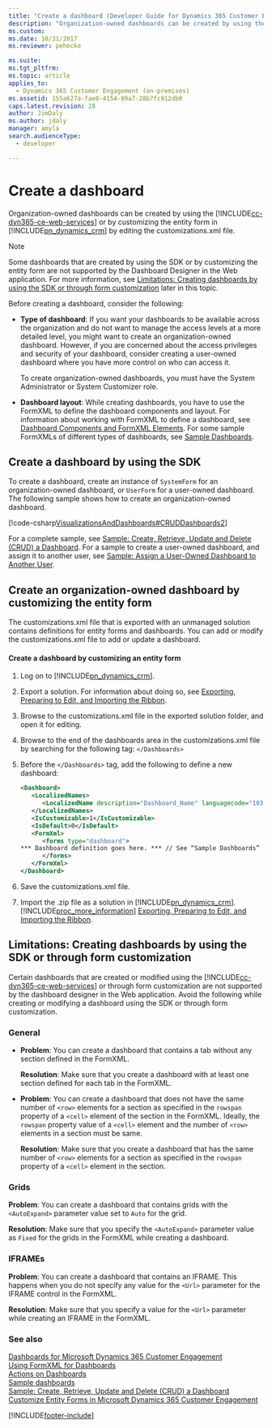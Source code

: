 ```yaml
---
title: "Create a dashboard (Developer Guide for Dynamics 365 Customer Engagement) | MicrosoftDocs"
description: "Organization-owned dashboards can be created by using the Dynamics 365 Customer Engagement web services (SDK) or by customizing the entity form in Dynamics 365 Customer Engagement by editing the customizations.xml file."
ms.custom: 
ms.date: 10/31/2017
ms.reviewer: pehecke

ms.suite: 
ms.tgt_pltfrm: 
ms.topic: article
applies_to: 
  - Dynamics 365 Customer Engagement (on-premises)
ms.assetid: 155a627a-fae8-4154-89a7-28b7fc912db0
caps.latest.revision: 28
author: JimDaly
ms.author: jdaly
manager: amyla
search.audienceType: 
  - developer

---
```

# Create a dashboard

Organization-owned dashboards can be created by using the [!INCLUDE[cc-dyn365-ce-web-services](../../includes/cc-dyn365-ce-web-services.md)] or by customizing the entity form in [!INCLUDE[pn_dynamics_crm](../../includes/pn-dynamics-crm.md)] by editing the customizations.xml file.  
  
> [!NOTE]
>  Some dashboards that are created by using the SDK or by customizing the entity form are not supported by the Dashboard Designer in the Web application. For more information, see [Limitations: Creating dashboards by using the SDK or through form customization](#Limitations) later in this topic.  
  
 Before creating a dashboard, consider the following:  
  
- **Type of dashboard**: If you want your dashboards to be available across the organization and do not want to manage the access levels at a more detailed level, you might want to create an organization-owned dashboard. However, if you are concerned about the access privileges and security of your dashboard, consider creating a user-owned dashboard where you have more control on who can access it.  
  
     To create organization-owned dashboards, you must have the System Administrator or System Customizer role.  
  
- **Dashboard layout**: While creating dashboards, you have to use the FormXML to define the dashboard components and layout. For information about working with FormXML to define a dashboard, see [Dashboard Components and FormXML Elements](understand-dashboards-dashboard-components-formxml.md#DashboardComponentsandFormXML). For some sample FormXMLs of different types of dashboards, see [Sample Dashboards](sample-dashboards.md).  
  
<a name="UsingSDK"></a>   
## Create a dashboard by using the SDK  
 To create a dashboard, create an instance of `SystemForm` for an organization-owned dashboard, or `UserForm` for a user-owned dashboard. The following sample shows how to create an organization-owned dashboard.  
  
 [!code-csharp[VisualizationsAndDashboards#CRUDDashboards2](../../snippets/csharp/CRMV8/visualizationsanddashboards/cs/cruddashboards2.cs#cruddashboards2)]  
  
 For a complete sample, see [Sample: Create, Retrieve, Update and Delete (CRUD) a Dashboard](sample-create-retrieve-update-delete-dashboard.md). For a sample to create a user-owned dashboard, and assign it to another user, see [Sample: Assign a User-Owned Dashboard to Another User](sample-assign-user-owned-dashboard-another-user.md).  
  
<a name="UsingFormCustomization"></a>   
## Create an organization-owned dashboard by customizing the entity form  
 The customizations.xml file that is exported with an unmanaged solution contains definitions for entity forms and dashboards. You can add or modify the customizations.xml file to add or update a dashboard.  
  
#### Create a dashboard by customizing an entity form  
  
1. Log on to [!INCLUDE[pn_dynamics_crm](../../includes/pn-dynamics-crm.md)].  
  
2. Export a solution. For information about doing so, see [Exporting, Preparing to Edit, and Importing the Ribbon](export-prepare-edit-import-ribbon.md).  
  
3. Browse to the customizations.xml file in the exported solution folder, and open it for editing.  
  
4. Browse to the end of the dashboards area in the customizations.xml file by searching for the following tag: `</Dashboards>`  
  
5. Before the `</Dashboards>` tag, add the following to define a new dashboard:  
  
   ```xml  
   <Dashboard>  
      <LocalizedNames>  
         <LocalizedName description="Dashboard_Name" languagecode="1033" />  
      </LocalizedNames>     
      <IsCustomizable>1</IsCustomizable>  
      <IsDefault>0</IsDefault>  
      <FormXml>  
         <forms type="dashboard">  
   *** Dashboard definition goes here. *** // See “Sample Dashboards” topic for the FormXML content to be used here.  
         </forms>  
      </FormXml>  
   </Dashboard>  
   ```  
  
6. Save the customizations.xml file.  
  
7. Import the .zip file as a solution in [!INCLUDE[pn_dynamics_crm](../../includes/pn-dynamics-crm.md)]. [!INCLUDE[proc_more_information](../../includes/proc-more-information.md)] [Exporting, Preparing to Edit, and Importing the Ribbon](export-prepare-edit-import-ribbon.md).  
  
<a name="Limitations"></a>   

## Limitations: Creating dashboards by using the SDK or through form customization  

 Certain dashboards that are created or modified using the [!INCLUDE[cc-dyn365-ce-web-services](../../includes/cc-dyn365-ce-web-services.md)] or through form customization are not supported by the dashboard designer in the Web application. Avoid the following while creating or modifying a dashboard using the SDK or through form customization.  
  
### General  
  
- **Problem**: You can create a dashboard that contains a tab without any section defined in the FormXML.  
  
  **Resolution**: Make sure that you create a dashboard with at least one section defined for each tab in the FormXML.  
  
- **Problem**: You can create a dashboard that does not have the same number of `<row>` elements for a section as specified in the `rowspan` property of a `<cell>` element of the section in the FormXML. Ideally, the `rowspan` property value of a `<cell>` element and the number of `<row>` elements in a section must be same.  
  
  **Resolution**: Make sure that you create a dashboard that has the same number of `<row>` elements for a section as specified in the `rowspan` property of a `<cell>` element in the section.  
  
### Grids  
 **Problem**: You can create a dashboard that contains grids with the `<AutoExpand>` parameter value set to `Auto` for the grid.  
  
 **Resolution**: Make sure that you specify the `<AutoExpand>` parameter value as `Fixed` for the grids in the FormXML while creating a dashboard.  
  
### IFRAMEs  
 **Problem**: You can create a dashboard that contains an IFRAME. This happens when you do not specify any value for the `<Url>` parameter for the IFRAME control in the FormXML.  
  
 **Resolution**: Make sure that you specify a value for the `<Url>` parameter while creating an IFRAME in the FormXML.  
  
### See also  
 [Dashboards for Microsoft Dynamics 365 Customer Engagement](analyze-data-with-dashboards.md)   
 [Using FormXML for Dashboards](understand-dashboards-dashboard-components-formxml.md)   
 [Actions on Dashboards](actions-dashboards.md)   
 [Sample dashboards](sample-dashboards.md)   
 [Sample: Create, Retrieve, Update and Delete (CRUD) a Dashboard](sample-create-retrieve-update-delete-dashboard.md)   
 [Customize Entity Forms in Microsoft Dynamics 365 Customer Engagement](customize-entity-forms.md)


[!INCLUDE[footer-include](../../../../includes/footer-banner.md)]